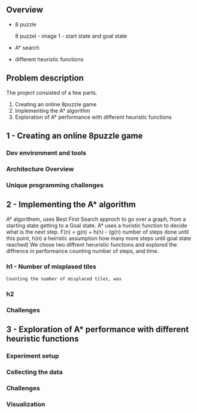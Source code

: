 
## Overview

* 8 puzzle

    8 puzzel - image 1 - start state and goal state
    
* A* search 

* different heuristic functions

## Problem description
The project consisted of a few parts.

1. Creating an online 8puzzle game
2. Implementing the A* algorithm
3. Exploration of A* performance with different heuristic functions

## 1 - Creating an online 8puzzle game
### Dev environment and tools

### Architecture Overview

### Unique programming challenges


## 2 - Implementing the A* algorithm
A* algorithem, uses Best First Search approch to go over a graph, from a starting state getting to a Goal state.
A* uses a huristic function to decide what is the next step.
F(n) = g(n) + h(n)  - (g(n) number of steps done until this point, h(n) a heiristic assumption how many more steps until goal state reached)
We chose two diffrent heruristic functions and explored the diffrence in performance counting number of steps, and time.


### h1 - Number of misplased tiles
    Counting the number of misplaced tiles, was

### h2

### Challenges

## 3 - Exploration of A* performance with different heuristic functions

### Experiment setup

### Collecting the data

### Challenges

### Visualization

